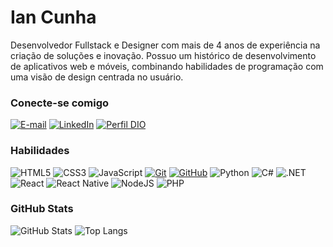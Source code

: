 
# Ian Cunha

Desenvolvedor Fullstack e Designer com mais de 4 anos de experiência na criação de soluções e inovação. Possuo um histórico de desenvolvimento de aplicativos web e móveis, combinando habilidades de programação com uma visão de design centrada no usuário.

### Conecte-se comigo

[![E-mail](https://img.shields.io/badge/-Email-000?style=for-the-badge&logo=microsoft-outlook&logoColor=E94D5F)](mailto:iancunha20@gmail.com)
[![LinkedIn](https://img.shields.io/badge/-LinkedIn-000?style=for-the-badge&logo=linkedin&logoColor=30A3DC)](https://www.linkedin.com/in/iancunha/)
[![Perfil DIO](https://img.shields.io/badge/-Meu%20Perfil%20na%20DIO-30A3DC?style=for-the-badge)](https://web.dio.me/users/iancunha20)

### Habilidades

![HTML5](https://img.shields.io/badge/HTML-000?style=for-the-badge&logo=html5&logoColor=30A3DC)
![CSS3](https://img.shields.io/badge/CSS3-000?style=for-the-badge&logo=css3&logoColor=E94D5F)
![JavaScript](https://img.shields.io/badge/JavaScript-000?style=for-the-badge&logo=javascript&logoColor=30A3DC)
[![Git](https://img.shields.io/badge/Git-000?style=for-the-badge&logo=git&logoColor=E94D5F)](https://git-scm.com/doc)
[![GitHub](https://img.shields.io/badge/GitHub-000?style=for-the-badge&logo=github&logoColor=30A3DC)](https://docs.github.com/)
![Python](https://img.shields.io/badge/python-000?style=for-the-badge&logo=python&logoColor=ffdd54)
![C#](https://img.shields.io/badge/c%23-000.svg?style=for-the-badge&logo=csharp&logoColor=white)
![.NET](https://img.shields.io/badge/.NET-000?style=for-the-badge&logo=.net&logoColor=white)
![React](https://img.shields.io/badge/react-000.svg?style=for-the-badge&logo=react&logoColor=%2361DAFB)
![React Native](https://img.shields.io/badge/react_native-000.svg?style=for-the-badge&logo=react&logoColor=%2361DAFB)
![NodeJS](https://img.shields.io/badge/node.js-000?style=for-the-badge&logo=node.js&logoColor=white)
![PHP](https://img.shields.io/badge/PHP-000?style=for-the-badge&logo=php&logoColor=white)

### GitHub Stats

![GitHub Stats](https://github-readme-stats.vercel.app/api?username=ian-cunha&theme=transparent&bg_color=000&border_color=30A3DC&show_icons=true&icon_color=30A3DC&title_color=E94D5F&text_color=FFF)
![Top Langs](https://github-readme-stats-git-masterrstaa-rickstaa.vercel.app/api/top-langs/?username=ian-cunha&layout=compact&bg_color=000&border_color=30A3DC&title_color=E94D5F&text_color=FFF)
